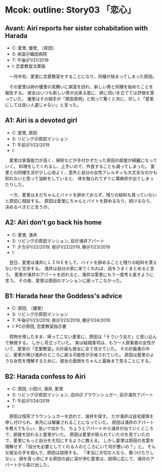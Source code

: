 # Mcok: outline: Story03 「恋心」

## Avant: Airi reports her sister cohabitation with Harada

- C: 愛里, 優里, （原田）
- S: 病室＠織田病院
- T: 午後＠1/21/2019
- I: 恋愛教室文庫版

　一月中旬、愛里に恋愛教室をすることになり、同棲が始まってしまった原田。

　その愛里は姉の優里の見舞いに病室を訪れ、新しい男と同棲を始めたことを報告する。
彼女はいつも新しい男が出来る度に、姉に伺いを立てては評価を貰っていた。
優里はその相手が「原田貴明」と知って驚くと共に、珍しく「愛里にしては良い人選じゃない」と言った。

## A1: Airi is a devoted girl

- C: 愛里, 原田
- S: リビング＠原田マンション
- T: 午前＠1/22/2019
- I:

　愛里は家事能力が高く、掃除などが手付かずだった原田の部屋が綺麗になっていく。
料理をしてくれるし、上手いので、外食することも減ってしまった。
愛里との同棲生活が少し心地よく、意外と自分の女性アレルギィも大丈夫なのかも知れないと思って油断をしていると、
体を触られてすぐに蕁麻疹が出てしまったりした。

　一方、愛里はまだちゃんとバイトを辞めておらず、残りの給料も貰っていないと原田に相談する。
原田は愛里にちゃんとバイトを辞めるなり、続けるなり、決めるべきだと言うが。

## A2: Airi don't go back his home

- C: 愛里, 涌井
- S: リビング＠原田マンション, 前＠涌井アパート
- T: 夕方＠1/22/2019, 夜＠1/22/2019, 朝＠1/23/2019
- I:

　翌日、愛里は涌井にＬＩＮＥをして、バイトを辞めることと残りの給料を貰えないかと交渉する。
涌井は自分の家に来てくれれば、話をうまくまとめると言う。
愛里が涌井のアパートを訪れると、涌井は愛里にもう一度考え直すように言う。
その夜、愛里は原田のマンションに戻ってこなかった。

## B1: Harada hear the Goddess's advice

- C: 原田, （優里）
- S: リビング＠原田マンション
- T: 午後＠1/23/2019, 夜＠1/23/2019, 朝＠1/24/2019
- I: PC＠原田, 恋愛教室指示書

　荷物を残したまま、帰ってこない愛里に、原田は「そういう女だ」と思い込んで無視する。
しかし苛立っていた。
実は結城貴司は、もう一人原案者の女性がいて、愛里の「恋愛教室」の計画も彼女に全て任せていた。
その計画書の中に、愛里が再び涌井のところに戻る可能性が示唆されていた。
原田は愛里のような女性を理解するために、彼女の面倒をちゃんと最後まで見ることにする。

## B2: Harada confess to Airi

- C: 原田, 小田川, 涌井, 愛里
- S: リビング＠原田マンション, 店内＠ブラウンシュガー, 前＠涌井アパート
- T: 午前＠1/24/2019
- I:

　原田は喫茶ブラウンシュガーを訪れて、涌井を探す。
だが涌井は自宅謹慎を申し付けられ、来月には解雇されることになっていた。
原田は涌井のアパートを教えてもらい、急いで向かう。
ちょうとアパートから涌井が出ていくところで、部屋を訪れると愛里がいた。
原田は愛里が殴られていたのを見ていたので、愛里にもっと自分を大切にするように教える。
しかし愛里は原田の言葉を理解せず、「自分を必要としてくれる人のところにいて何が悪いの？」と。
そんな彼女の手を掴んで、原田は説得する。
「本当に大切な人なら、傷つけたりしない」
顔を真っ赤にする原田の姿に涙が滲む愛里は、説得に応じて、涌井のアパートから抜け出した。

